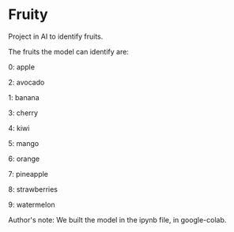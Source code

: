 # Fruity
Project in AI to identify fruits.

The fruits the model can identify are:

0: apple

2: avocado

1: banana

3: cherry

4: kiwi

5: mango

6: orange

7: pineapple

8: strawberries

9: watermelon

Author's note: We built the model in the ipynb file, in google-colab.

